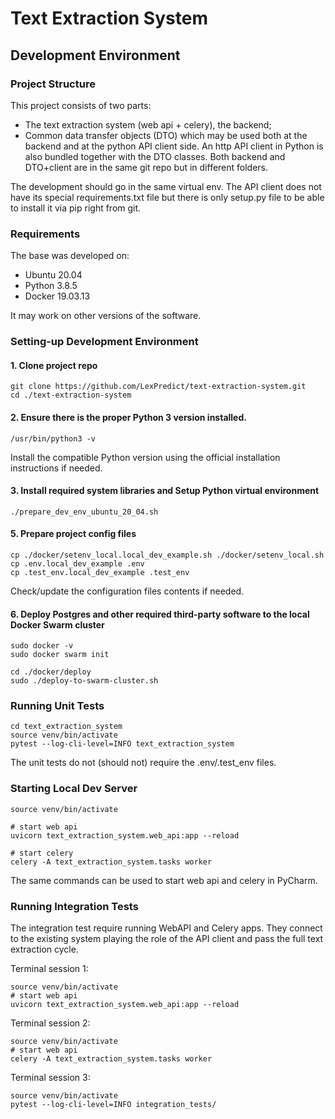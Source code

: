 # Text Extraction System

## Development Environment
### Project Structure

This project consists of two parts:
 - The text extraction system (web api + celery), the backend;
 - Common data transfer objects (DTO) which may be used both at the backend and at the python API client side.
An http API client in Python is also bundled together with the DTO classes.
Both backend and DTO+client are in the same git repo but in different folders.

The development should go in the same virtual env. The API client does not have its special requirements.txt file 
but there is only setup.py file to be able to install it via pip right from git.

### Requirements
The base was developed on:
- Ubuntu 20.04
- Python 3.8.5
- Docker 19.03.13

It may work on other versions of the software.

### Setting-up Development Environment

#### 1. Clone project repo
```
git clone https://github.com/LexPredict/text-extraction-system.git
cd ./text-extraction-system
``` 
#### 2. Ensure there is the proper Python 3 version installed.
```
/usr/bin/python3 -v
```
Install the compatible Python version using the official installation instructions if needed.
#### 3. Install required system libraries and Setup Python virtual environment
```
./prepare_dev_env_ubuntu_20_04.sh
``` 
#### 5. Prepare project config files
```
cp ./docker/setenv_local.local_dev_example.sh ./docker/setenv_local.sh
cp .env.local_dev_example .env
cp .test_env.local_dev_example .test_env
```
Check/update the configuration files contents if needed.
#### 6. Deploy Postgres and other required third-party software to the local Docker Swarm cluster
```
sudo docker -v
sudo docker swarm init

cd ./docker/deploy
sudo ./deploy-to-swarm-cluster.sh
``` 

### Running Unit Tests
```
cd text_extraction_system
source venv/bin/activate
pytest --log-cli-level=INFO text_extraction_system
```
The unit tests do not (should not) require the .env/.test_env files.
### Starting Local Dev Server
```
source venv/bin/activate

# start web api
uvicorn text_extraction_system.web_api:app --reload

# start celery
celery -A text_extraction_system.tasks worker
```
The same commands can be used to start web api and celery in PyCharm.

### Running Integration Tests
The integration test require running WebAPI and Celery apps.
They connect to the existing system playing the role of the API client and pass the full text extraction cycle.

Terminal session 1:
```
source venv/bin/activate
# start web api
uvicorn text_extraction_system.web_api:app --reload
```
Terminal session 2:
```
source venv/bin/activate
# start web api
celery -A text_extraction_system.tasks worker
```
Terminal session 3:
```
source venv/bin/activate
pytest --log-cli-level=INFO integration_tests/
```
